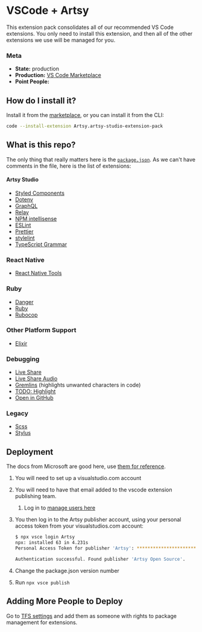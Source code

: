 # VSCode + Artsy

This extension pack consolidates all of our recommended VS Code extensions. You only need to install this extension, and then all of the other extensions we use will be managed for you.

### Meta

* **State:** production
* **Production:** [VS Code Marketplace](https://marketplace.visualstudio.com/items?itemName=Artsy.artsy-studio-extension-pack)
* **Point People:** 

## How do I install it?

Install it from the [marketplace](https://marketplace.visualstudio.com/items?itemName=Artsy.artsy-studio-extension-pack), or you can install it from the CLI:

```sh
code --install-extension Artsy.artsy-studio-extension-pack
```

## What is this repo?

The only thing that really matters here is the [`package.json`](/package.json). As we can't have comments in the file, here is the list of extensions:

#### Artsy Studio

- [Styled Components](https://marketplace.visualstudio.com/items?itemName=jpoissonnier.vscode-styled-components)
- [Dotenv](https://github.com/mikestead/vscode-dotenv)
- [GraphQL](https://github.com/apollographql/apollo-tooling)
- [Relay](https://marketplace.visualstudio.com/items?itemName=meta.relay)
- [NPM intellisense](https://marketplace.visualstudio.com/items?itemName=christian-kohler.npm-intellisense)
- [ESLint](https://marketplace.visualstudio.com/items?itemName=dbaeumer.vscode-eslint)
- [Prettier](https://marketplace.visualstudio.com/items?itemName=esbenp.prettier-vscode)
- [stylelint](https://marketplace.visualstudio.com/items?itemName=shinnn.stylelint)
- [TypeScript Grammar](https://marketplace.visualstudio.com/items?itemName=ms-vscode.typescript-javascript-grammar)

### React Native

- [React Native Tools](https://marketplace.visualstudio.com/items?itemName=vsmobile.vscode-react-native)

### Ruby 

- [Danger](https://marketplace.visualstudio.com/items?itemName=Orta.vscode-danger)
- [Ruby](https://marketplace.visualstudio.com/items?itemName=rebornix.Ruby)
- [Rubocop](https://marketplace.visualstudio.com/items?itemName=misogi.ruby-rubocop)

### Other Platform Support

- [Elixir](https://marketplace.visualstudio.com/items?itemName=mjmcloug.vscode-elixir)

### Debugging

- [Live Share](https://marketplace.visualstudio.com/items?itemName=MS-vsliveshare.vsliveshare)
- [Live Share Audio](https://marketplace.visualstudio.com/items?itemName=MS-vsliveshare.vsliveshare-audio)
- [Gremlins](https://github.com/nhoizey/vscode-gremlins) (highlights unwanted characters in code)
- [TODO: Highlight](https://marketplace.visualstudio.com/items?itemName=wayou.vscode-todo-highlight)
- [Open in GitHub](https://marketplace.visualstudio.com/items?itemName=ziyasal.vscode-open-in-github)


### Legacy

- [Scss](https://marketplace.visualstudio.com/items?itemName=robinbentley.sass-indented)
- [Stylus](https://marketplace.visualstudio.com/items?itemName=sysoev.language-stylus)


## Deployment

The docs from Microsoft are good here, use [them for reference](https://code.visualstudio.com/docs/extensions/publish-extension#_login-to-a-publisher).

1. You will need to set up a visualstudio.com account
1. You will need to have that email added to the vscode extension publishing team.
    1. Log in to [manage users here](https://marketplace.visualstudio.com/manage/publishers/artsy)
1. You then log in to the Artsy publisher account, using your personal access token from your visualstudios.com account:
    
    ```sh 
    $ npx vsce login Artsy
    npx: installed 63 in 4.231s
    Personal Access Token for publisher 'Artsy': ****************************************************

    Authentication successful. Found publisher 'Artsy Open Source'.
    ```

1. Change the package.json version number
1. Run `npx vsce publish`

## Adding More People to Deploy

Go to [TFS settings](https://artsy-open-source.visualstudio.com/_settings/users) and add them as someone with rights
to package management for extensions.
